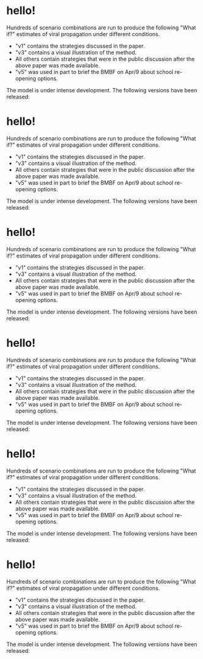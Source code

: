 # hello!

Hundreds of scenario combinations are run to produce the following "What if?" estimates of viral propagation under different conditions.

- "v1" contains the strategies discussed in the paper.
- "v3" contains a visual illustration of the method.
- All others contain strategies that were in the public discussion after the above paper was made available.
- "v5" was used in part to brief the BMBF on Apr/9 about school re-opening options.

The model is under intense development. The following versions have been released:

# hello!

Hundreds of scenario combinations are run to produce the following "What if?" estimates of viral propagation under different conditions.

- "v1" contains the strategies discussed in the paper.
- "v3" contains a visual illustration of the method.
- All others contain strategies that were in the public discussion after the above paper was made available.
- "v5" was used in part to brief the BMBF on Apr/9 about school re-opening options.

The model is under intense development. The following versions have been released:

# hello!

Hundreds of scenario combinations are run to produce the following "What if?" estimates of viral propagation under different conditions.

- "v1" contains the strategies discussed in the paper.
- "v3" contains a visual illustration of the method.
- All others contain strategies that were in the public discussion after the above paper was made available.
- "v5" was used in part to brief the BMBF on Apr/9 about school re-opening options.

The model is under intense development. The following versions have been released:

# hello!

Hundreds of scenario combinations are run to produce the following "What if?" estimates of viral propagation under different conditions.

- "v1" contains the strategies discussed in the paper.
- "v3" contains a visual illustration of the method.
- All others contain strategies that were in the public discussion after the above paper was made available.
- "v5" was used in part to brief the BMBF on Apr/9 about school re-opening options.

The model is under intense development. The following versions have been released:

# hello!

Hundreds of scenario combinations are run to produce the following "What if?" estimates of viral propagation under different conditions.

- "v1" contains the strategies discussed in the paper.
- "v3" contains a visual illustration of the method.
- All others contain strategies that were in the public discussion after the above paper was made available.
- "v5" was used in part to brief the BMBF on Apr/9 about school re-opening options.

The model is under intense development. The following versions have been released:

# hello!

Hundreds of scenario combinations are run to produce the following "What if?" estimates of viral propagation under different conditions.

- "v1" contains the strategies discussed in the paper.
- "v3" contains a visual illustration of the method.
- All others contain strategies that were in the public discussion after the above paper was made available.
- "v5" was used in part to brief the BMBF on Apr/9 about school re-opening options.

The model is under intense development. The following versions have been released:

